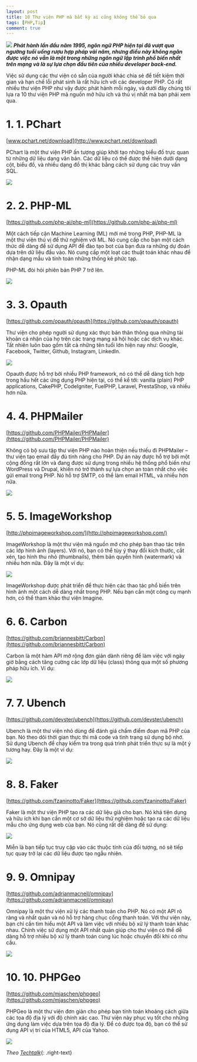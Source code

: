 ```yaml
---
layout: post
title: 10 Thư viện PHP mà bất kỳ ai cũng không thể bỏ qua
tags: [PHP,Tip]
comment: true
---
```

![](https://raw.githubusercontent.com/longvox/longvox.github.io/master/_posts/2018-9-27-10-thu-vien-php-khong-the-bo-qua/1.png?style=centerme)
 _**Phát hành lần đầu năm 1995, ngôn ngữ PHP hiện tại đã vượt qua ngưỡng tuổi uống rượu hợp pháp vài năm, nhưng điều này không ngăn được việc nó vẫn là một trong những ngôn ngữ lập trình phổ biến nhất trên mạng và là sự lựa chọn đầu tiên của nhiều developer back-end.**_

Việc sử dụng các thư viện có sẵn của người khác chia sẻ để tiết kiệm thời gian và hạn chế lỗi phát sinh là rất hữu ích với các developer PHP. Có rất nhiều thư viện PHP như vậy được phát hành mỗi ngày, và dưới đây chúng tôi lựa ra 10 thư viện PHP mã nguồn mở hữu ích và thú vị nhất mà bạn phải xem qua.

# 1. **1. PChart**

[www.pchart.net/download](http://www.pchart.net/download)

PChart là một thư viện PHP ấn tượng giúp khởi tạo những biểu đồ trực quan từ những dữ liệu dạng văn bản. Các dữ liệu có thể được thể hiện dưới dạng cột, biểu đồ, và nhiều dạng đồ thị khác bằng cách sử dụng các truy vấn SQL.

![](https://raw.githubusercontent.com/longvox/longvox.github.io/master/_posts/2018-9-27-10-thu-vien-php-khong-the-bo-qua/2.jpg)

# 2. **2. PHP-ML**

[https://github.com/php-ai/php-ml](https://github.com/php-ai/php-ml)

Một cách tiếp cận Machine Learning (ML) mới mẻ trong PHP, PHP-ML là một thư viện thú vị để thử nghiệm với ML. Nó cung cấp cho bạn một cách thức dễ dàng để sử dụng API để đào tạo bot của bạn đưa ra những dự đoán dựa trên dữ liệu đầu vào. Nó cung cấp một loạt các thuật toán khác nhau để nhận dạng mẫu và tính toán những thống kê phức tạp.

PHP-ML đòi hỏi phiên bản PHP 7 trở lên.

![](https://raw.githubusercontent.com/longvox/longvox.github.io/master/_posts/2018-9-27-10-thu-vien-php-khong-the-bo-qua/3.jpg)

# 3. **3. Opauth**

[https://github.com/opauth/opauth](https://github.com/opauth/opauth)

Thư viện cho phép người sử dụng xác thực bản thân thông qua những tài khoản cá nhận của họ trên các trang mạng xã hội hoặc các dịch vụ khác. Tất nhiên luôn bao gồm tất cả những tên tuổi lớn hiện nay như: Google, Facebook, Twitter, Github, Instagram, LinkedIn.

![](https://raw.githubusercontent.com/longvox/longvox.github.io/master/_posts/2018-9-27-10-thu-vien-php-khong-the-bo-qua/4.jpg)

Opauth được hỗ trợ bởi nhiều PHP framework, nó có thể dễ dàng tích hợp trong hầu hết các ứng dụng PHP hiện tại, có thể kể tới: vanilla (plain) PHP applications, CakePHP, CodeIgniter, FuelPHP, Laravel, PrestaShop, và nhiều hơn nữa.

# 4. **4. PHPMailer**

[https://github.com/PHPMailer/PHPMailer](https://github.com/PHPMailer/PHPMailer)

Không có bộ sưu tập thư viện PHP nào hoàn thiện nếu thiếu đi PHPMailer – thư viện tạo email đầy đủ tính năng cho PHP. Dự án này được hỗ trợ bởi một cộng đồng rất lớn và đang được sử dụng trong nhiều hệ thống phổ biến như WordPress và Drupal, khiến nó trở thành sự lựa chọn an toàn nhất cho việc gửi email trong PHP. Nó hỗ trợ SMTP, có thể làm email HTML, và nhiều hơn nữa.

![](https://raw.githubusercontent.com/longvox/longvox.github.io/master/_posts/2018-9-27-10-thu-vien-php-khong-the-bo-qua/5.jpg)

# 5. **5. ImageWorkshop**

[http://phpimageworkshop.com/](http://phpimageworkshop.com/)

ImageWorkshop là một thư viện mã nguồn mở cho phép bạn thao tác trên các lớp hình ảnh (layers). Với nó, bạn có thể tùy ý thay đổi kích thước, cắt xén, tạo hình thu nhỏ (thumbnails), thêm bản quyền hình (watermark) và nhiều hơn nữa. Đây là một ví dụ:

![](https://raw.githubusercontent.com/longvox/longvox.github.io/master/_posts/2018-9-27-10-thu-vien-php-khong-the-bo-qua/6.jpg)

ImageWorkshop được phát triển để thực hiện các thao tác phổ biến trên hình ảnh một cách dễ dàng nhất trong PHP. Nếu bạn cần một công cụ mạnh hơn, có thể tham khảo thư viện Imagine.

# 6. **6. Carbon**

[https://github.com/briannesbitt/Carbon](https://github.com/briannesbitt/Carbon)

Carbon là một hàm API mở rộng đơn giản dành riêng để làm việc với ngày giờ bằng cách tăng cường các lớp dữ liệu (class) thông qua một số phương pháp hữu ích. Ví dụ:

![](https://raw.githubusercontent.com/longvox/longvox.github.io/master/_posts/2018-9-27-10-thu-vien-php-khong-the-bo-qua/7.jpg)

# 7. **7. Ubench**

[https://github.com/devster/ubench](https://github.com/devster/ubench)

Ubench là một thư viện nhỏ dùng để đánh giá chấm điểm đoạn mã PHP của bạn. Nó theo dõi thời gian thực thi mã code và tình trạng sử dụng bộ nhớ. Sử dụng Ubench để chạy kiểm tra trong quá trình phát triển thực sự là một ý tương hay. Đây là một ví dụ:

![](https://raw.githubusercontent.com/longvox/longvox.github.io/master/_posts/2018-9-27-10-thu-vien-php-khong-the-bo-qua/8.jpg)

# 8. **8. Faker**

[https://github.com/fzaninotto/Faker](https://github.com/fzaninotto/Faker)

Faker là một thư viện PHP tạo ra các dữ liệu giả cho bạn. Nó khá tiện dụng và hữu ích khi bạn cần một cơ sở dữ liệu thử nghiệm hoặc tạo ra các dữ liệu mẫu cho ứng dụng web của bạn. Nó cũng rất dễ dàng để sử dụng:

![](https://raw.githubusercontent.com/longvox/longvox.github.io/master/_posts/2018-9-27-10-thu-vien-php-khong-the-bo-qua/9.jpg)

Miễn là bạn tiếp tục truy cập vào các thuộc tính của đối tượng, nó sẽ tiếp tục quay trở lại các dữ liệu được tạo ngẫu nhiên.

# 9. **9. Omnipay**

[https://github.com/adrianmacneil/omnipay](https://github.com/adrianmacneil/omnipay)

Omnipay là một thư viện xử lý các thanh toán cho PHP. Nó có một API rõ ràng và nhất quán và nó hỗ trợ hàng chục cổng thanh toán. Với thư viện này, bạn chỉ cần tìm hiểu một API và làm việc với nhiều bộ xử lý thanh toán khác nhau. Chính việc sử dụng một API nhất quán giúp cho thư viện có thể dễ dàng hỗ trợ nhiều bộ xử lý thanh toán cùng lúc hoặc chuyển đổi khi có nhu cầu.

![](https://raw.githubusercontent.com/longvox/longvox.github.io/master/_posts/2018-9-27-10-thu-vien-php-khong-the-bo-qua/10.jpg)

# 10. **10. PHPGeo**

[https://github.com/mjaschen/phpgeo](https://github.com/mjaschen/phpgeo)

PHPGeo là một thư viện đơn giản cho phép bạn tính toán khoảng cách giữa các tọa độ địa lý với độ chính xác cao. Thư viện này phục vụ tốt cho những ứng dụng làm việc dựa trên tọa độ địa lý. Để có được tọa độ, bạn có thể sử dụng API vị trí của HTML5, API của Yahoo.

![](https://raw.githubusercontent.com/longvox/longvox.github.io/master/_posts/2018-9-27-10-thu-vien-php-khong-the-bo-qua/11.jpg)

*Theo [Techtalk](https://techtalk.vn/10-thu-vien-php-ma-bat-ky-ai-cung-khong-the-bo-qua.html?style=rightme)*{: .right-text}
